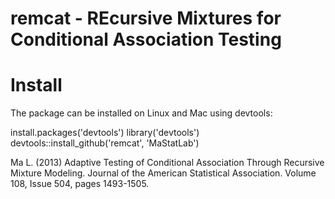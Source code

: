 # remcat - REcursive Mixtures for Conditional Association Testing

# Install

The package can be installed on Linux and Mac using devtools:

install.packages('devtools')
library('devtools')
devtools::install_github('remcat', 'MaStatLab')

Ma L. (2013) Adaptive Testing of Conditional Association Through Recursive Mixture Modeling. Journal of the American Statistical Association. Volume 108, Issue 504, pages 1493-1505.
